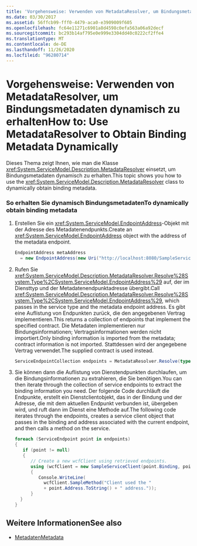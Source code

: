 ```yaml
---
title: 'Vorgehensweise: Verwenden von MetadataResolver, um Bindungsmetadaten dynamisch zu erhalten'
ms.date: 03/30/2017
ms.assetid: 56ffcb99-fff0-4479-aca0-e3909009f605
ms.openlocfilehash: fc64e11271c6901a8d4598c0efa563a06a92decf
ms.sourcegitcommit: bc293b14af795e0e999e3304dd40c0222cf2ffe4
ms.translationtype: MT
ms.contentlocale: de-DE
ms.lasthandoff: 11/26/2020
ms.locfileid: "96280714"
---
```

# <a name="how-to-use-metadataresolver-to-obtain-binding-metadata-dynamically"></a><span data-ttu-id="ed660-102">Vorgehensweise: Verwenden von MetadataResolver, um Bindungsmetadaten dynamisch zu erhalten</span><span class="sxs-lookup"><span data-stu-id="ed660-102">How to: Use MetadataResolver to Obtain Binding Metadata Dynamically</span></span>

<span data-ttu-id="ed660-103">Dieses Thema zeigt Ihnen, wie man die Klasse <xref:System.ServiceModel.Description.MetadataResolver> einsetzt, um Bindungsmetadaten dynamisch zu erhalten.</span><span class="sxs-lookup"><span data-stu-id="ed660-103">This topic shows you how to use the <xref:System.ServiceModel.Description.MetadataResolver> class to dynamically obtain binding metadata.</span></span>  
  
### <a name="to-dynamically-obtain-binding-metadata"></a><span data-ttu-id="ed660-104">So erhalten Sie dynamisch Bindungsmetadaten</span><span class="sxs-lookup"><span data-stu-id="ed660-104">To dynamically obtain binding metadata</span></span>  
  
1. <span data-ttu-id="ed660-105">Erstellen Sie ein <xref:System.ServiceModel.EndpointAddress>-Objekt mit der Adresse des Metadatenendpunkts.</span><span class="sxs-lookup"><span data-stu-id="ed660-105">Create an <xref:System.ServiceModel.EndpointAddress> object with the address of the metadata endpoint.</span></span>  
  
    ```csharp
    EndpointAddress metaAddress  
      = new EndpointAddress(new Uri("http://localhost:8080/SampleService/mex"));  
    ```  
  
2. <span data-ttu-id="ed660-106">Rufen Sie <xref:System.ServiceModel.Description.MetadataResolver.Resolve%28System.Type%2CSystem.ServiceModel.EndpointAddress%29> auf, der im Diensttyp und der Metadatenendpunktadresse übergibt.</span><span class="sxs-lookup"><span data-stu-id="ed660-106">Call <xref:System.ServiceModel.Description.MetadataResolver.Resolve%28System.Type%2CSystem.ServiceModel.EndpointAddress%29>, which passes in the service type and the metadata endpoint address.</span></span> <span data-ttu-id="ed660-107">Es gibt eine Auflistung von Endpunkten zurück, die den angegebenen Vertrag implementieren.</span><span class="sxs-lookup"><span data-stu-id="ed660-107">This returns a collection of endpoints that implement the specified contract.</span></span> <span data-ttu-id="ed660-108">Die Metadaten implementieren nur Bindungsinformationen; Vertragsinformationen werden nicht importiert.</span><span class="sxs-lookup"><span data-stu-id="ed660-108">Only binding information is imported from the metadata; contract information is not imported.</span></span> <span data-ttu-id="ed660-109">Stattdessen wird der angegebene Vertrag verwendet.</span><span class="sxs-lookup"><span data-stu-id="ed660-109">The supplied contract is used instead.</span></span>  
  
    ```csharp  
    ServiceEndpointCollection endpoints = MetadataResolver.Resolve(typeof(SampleServiceClient),metaAddress);  
    ```  
  
3. <span data-ttu-id="ed660-110">Sie können dann die Auflistung von Dienstendpunkten durchlaufen, um die Bindungsinformationen zu extrahieren, die Sie benötigen.</span><span class="sxs-lookup"><span data-stu-id="ed660-110">You can then iterate through the collection of service endpoints to extract the binding information you need.</span></span> <span data-ttu-id="ed660-111">Der folgende Code durchläuft die Endpunkte, erstellt ein Dienstclientobjekt, das in der Bindung und der Adresse, die mit dem aktuellen Endpunkt verbunden ist, übergeben wird, und ruft dann im Dienst eine Methode auf.</span><span class="sxs-lookup"><span data-stu-id="ed660-111">The following code iterates through the endpoints, creates a service client object that passes in the binding and address associated with the current endpoint, and then calls a method on the service.</span></span>  
  
    ```csharp  
    foreach (ServiceEndpoint point in endpoints)  
    {  
       if (point != null)  
       {  
          // Create a new wcfClient using retrieved endpoints.  
          using (wcfClient = new SampleServiceClient(point.Binding, point.Address))  
          {  
             Console.WriteLine(  
               wcfClient.SampleMethod("Client used the "  
               + point.Address.ToString() + " address."));  
          }  
      }  
    }  
    ```  
  
## <a name="see-also"></a><span data-ttu-id="ed660-112">Weitere Informationen</span><span class="sxs-lookup"><span data-stu-id="ed660-112">See also</span></span>

- [<span data-ttu-id="ed660-113">Metadaten</span><span class="sxs-lookup"><span data-stu-id="ed660-113">Metadata</span></span>](metadata.md)
